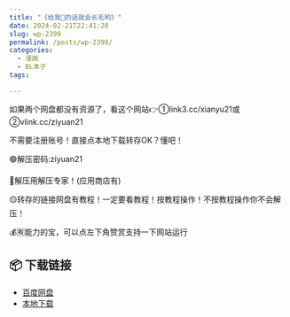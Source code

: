 ```yaml
---
title: "《给我👅的话就会长毛哟》"
date: 2024-02-21T22:41:28
slug: wp-2399
permalink: /posts/wp-2399/
categories:
  - 漫画
  - BL本子
tags:

---
```


如果两个网盘都没有资源了，看这个网站👉①link3.cc/xianyu21或②vlink.cc/ziyuan21

不需要注册账号！直接点本地下载转存OK？懂吧！

🟢解压密码:ziyuan21

🔵解压用解压专家！(应用商店有)

🟡转存的链接网盘有教程！一定要看教程！按教程操作！不按教程操作你不会解压！

💰🈶能力的宝，可以点左下角赞赏支持一下网站运行

## 📦 下载链接
- [百度网盘](https://blziyuan21.com/pay-download/2399?key=aa12c44de1&down_id=0)
- [本地下载](https://blziyuan21.com/pay-download/2399?key=aa12c44de1&down_id=1)

